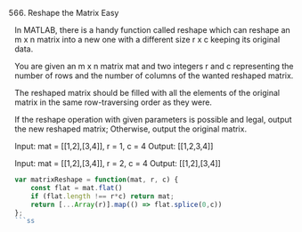 566. Reshape the Matrix
Easy

In MATLAB, there is a handy function called reshape which can reshape an m x n matrix into a new one with a different size r x c keeping its original data.

You are given an m x n matrix mat and two integers r and c representing the number of rows and the number of columns of the wanted reshaped matrix.

The reshaped matrix should be filled with all the elements of the original matrix in the same row-traversing order as they were.

If the reshape operation with given parameters is possible and legal, output the new reshaped matrix; Otherwise, output the original matrix.

Input: mat = [[1,2],[3,4]], r = 1, c = 4
Output: [[1,2,3,4]]

Input: mat = [[1,2],[3,4]], r = 2, c = 4
Output: [[1,2],[3,4]]


```javascript
var matrixReshape = function(mat, r, c) {
    const flat = mat.flat()
    if (flat.length !== r*c) return mat;
    return [...Array(r)].map(() => flat.splice(0,c)) 
};
```ss